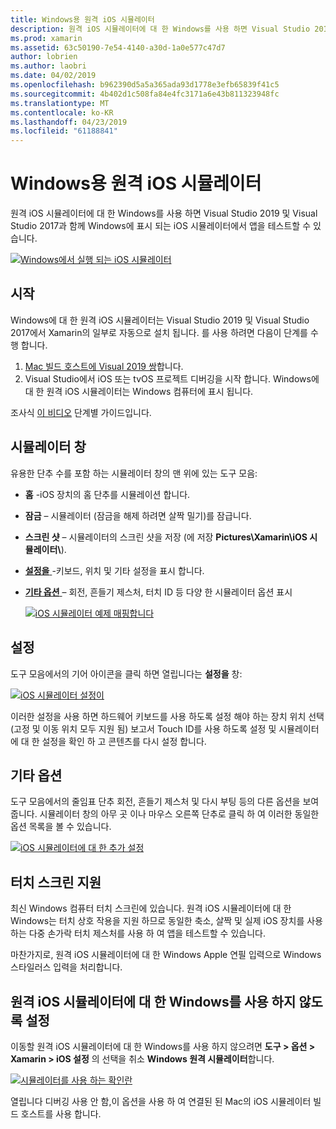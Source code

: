 ```yaml
---
title: Windows용 원격 iOS 시뮬레이터
description: 원격 iOS 시뮬레이터에 대 한 Windows를 사용 하면 Visual Studio 2019와 함께 Windows에 표시 되는 iOS 시뮬레이터에서 앱을 테스트할 수 있습니다.
ms.prod: xamarin
ms.assetid: 63c50190-7e54-4140-a30d-1a0e577c47d7
author: lobrien
ms.author: laobri
ms.date: 04/02/2019
ms.openlocfilehash: b962390d5a5a365ada93d1778e3efb65839f41c5
ms.sourcegitcommit: 4b402d1c508fa84e4fc3171a6e43b811323948fc
ms.translationtype: MT
ms.contentlocale: ko-KR
ms.lasthandoff: 04/23/2019
ms.locfileid: "61188841"
---
```

# <a name="remoted-ios-simulator-for-windows"></a>Windows용 원격 iOS 시뮬레이터

원격 iOS 시뮬레이터에 대 한 Windows를 사용 하면 Visual Studio 2019 및 Visual Studio 2017과 함께 Windows에 표시 되는 iOS 시뮬레이터에서 앱을 테스트할 수 있습니다.

[![Windows에서 실행 되는 iOS 시뮬레이터](images/hero-sml.png "Windows에서 실행 되는 iOS 시뮬레이터")](images/hero.png#lightbox)

## <a name="getting-started"></a>시작

Windows에 대 한 원격 iOS 시뮬레이터는 Visual Studio 2019 및 Visual Studio 2017에서 Xamarin의 일부로 자동으로 설치 됩니다. 를 사용 하려면 다음이 단계를 수행 합니다.

1. [Mac 빌드 호스트에 Visual 2019 쌍](~/ios/get-started/installation/windows/connecting-to-mac/index.md)합니다.
2. Visual Studio에서 iOS 또는 tvOS 프로젝트 디버깅을 시작 합니다. Windows에 대 한 원격 iOS 시뮬레이터는 Windows 컴퓨터에 표시 됩니다.

조사식 [이 비디오](deploy.md) 단계별 가이드입니다.

## <a name="simulator-window"></a>시뮬레이터 창

유용한 단추 수를 포함 하는 시뮬레이터 창의 맨 위에 있는 도구 모음:

- **홈** -iOS 장치의 홈 단추를 시뮬레이션 합니다.
- **잠금** – 시뮬레이터 (잠금을 해제 하려면 살짝 밀기)를 잠급니다.
- **스크린 샷** – 시뮬레이터의 스크린 샷을 저장 (에 저장 **Pictures\Xamarin\iOS 시뮬레이터\\**).
- [**설정을** ](#settings) -키보드, 위치 및 기타 설정을 표시 합니다.
- [**기타 옵션** ](#other-options) – 회전, 흔들기 제스처, 터치 ID 등 다양 한 시뮬레이터 옵션 표시

    [![iOS 시뮬레이터 예제 매핑합니다](images/maps-app-sml.png "iOS 시뮬레이터 매핑합니다 예제")](images/maps-app.png#lightbox)

## <a name="settings"></a>설정

도구 모음에서의 기어 아이콘을 클릭 하면 열립니다는 **설정을** 창:

[![iOS 시뮬레이터 설정이](images/settings-sml.png "iOS 시뮬레이터 설정")](images/settings.png#lightbox)

이러한 설정을 사용 하면 하드웨어 키보드를 사용 하도록 설정 해야 하는 장치 위치 선택 (고정 및 이동 위치 모두 지원 됨) 보고서 Touch ID를 사용 하도록 설정 및 시뮬레이터에 대 한 설정을 확인 하 고 콘텐츠를 다시 설정 합니다.

## <a name="other-options"></a>기타 옵션

도구 모음에서의 줄임표 단추 회전, 흔들기 제스처 및 다시 부팅 등의 다른 옵션을 보여 줍니다. 시뮬레이터 창의 아무 곳 이나 마우스 오른쪽 단추로 클릭 하 여 이러한 동일한 옵션 목록을 볼 수 있습니다.

[![iOS 시뮬레이터에 대 한 추가 설정](images/more-sml.png "iOS 시뮬레이터에 대 한 추가 설정")](images/more.png#lightbox)

## <a name="touchscreen-support"></a>터치 스크린 지원

최신 Windows 컴퓨터 터치 스크린에 있습니다. 원격 iOS 시뮬레이터에 대 한 Windows는 터치 상호 작용을 지원 하므로 동일한 축소, 살짝 및 실제 iOS 장치를 사용 하는 다중 손가락 터치 제스처를 사용 하 여 앱을 테스트할 수 있습니다.

마찬가지로, 원격 iOS 시뮬레이터에 대 한 Windows Apple 연필 입력으로 Windows 스타일러스 입력을 처리합니다.

## <a name="disabling-the-remoted-ios-simulator-for-windows"></a>원격 iOS 시뮬레이터에 대 한 Windows를 사용 하지 않도록 설정

이동할 원격 iOS 시뮬레이터에 대 한 Windows를 사용 하지 않으려면 **도구 > 옵션 > Xamarin > iOS 설정** 의 선택을 취소 **Windows 원격 시뮬레이터**합니다.

[![시뮬레이터를 사용 하는 확인란](images/options-sml.png "시뮬레이터를 사용 하는 확인란")](images/options.png#lightbox)

열립니다 디버깅 사용 안 함,이 옵션을 사용 하 여 연결된 된 Mac의 iOS 시뮬레이터 빌드 호스트를 사용 합니다.
